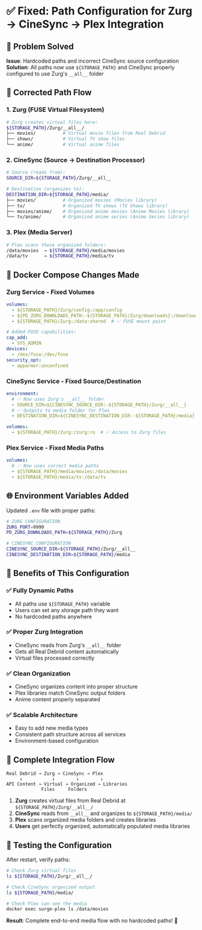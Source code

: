 # ✅ Fixed: Path Configuration for Zurg → CineSync → Plex Integration

## 🎯 **Problem Solved**

**Issue**: Hardcoded paths and incorrect CineSync source configuration
**Solution**: All paths now use `${STORAGE_PATH}` and CineSync properly configured to use Zurg's `__all__` folder

## 📁 **Corrected Path Flow**

### **1. Zurg (FUSE Virtual Filesystem)**
```bash
# Zurg creates virtual files here:
${STORAGE_PATH}/Zurg/__all__/
├── movies/          # Virtual movie files from Real Debrid
├── shows/           # Virtual TV show files  
└── anime/           # Virtual anime files
```

### **2. CineSync (Source → Destination Processor)**  
```bash
# Source (reads from):
SOURCE_DIR=${STORAGE_PATH}/Zurg/__all__

# Destination (organizes to):
DESTINATION_DIR=${STORAGE_PATH}/media/
├── movies/          # Organized movies (Movies library)
├── tv/              # Organized TV shows (TV Shows library)  
├── movies/anime/    # Organized anime movies (Anime Movies library)
└── tv/anime/        # Organized anime series (Anime Series library)
```

### **3. Plex (Media Server)**
```bash
# Plex scans these organized folders:
/data/movies  → ${STORAGE_PATH}/media/movies
/data/tv      → ${STORAGE_PATH}/media/tv
```

## 🔧 **Docker Compose Changes Made**

### **Zurg Service - Fixed Volumes**
```yaml
volumes:
  - ${STORAGE_PATH}/Zurg/config:/app/config
  - ${PD_ZURG_DOWNLOADS_PATH:-${STORAGE_PATH}/Zurg/downloads}:/downloads  
  - ${STORAGE_PATH}/Zurg:/data:shared  # ✅ FUSE mount point

# Added FUSE capabilities:
cap_add:
  - SYS_ADMIN
devices:
  - /dev/fuse:/dev/fuse
security_opt:
  - apparmor:unconfined
```

### **CineSync Service - Fixed Source/Destination**
```yaml
environment:
  # ✅ Now uses Zurg's __all__ folder
  - SOURCE_DIR=${CINESYNC_SOURCE_DIR:-${STORAGE_PATH}/Zurg/__all__}
  # ✅ Outputs to media folder for Plex
  - DESTINATION_DIR=${CINESYNC_DESTINATION_DIR:-${STORAGE_PATH}/media}

volumes:
  - ${STORAGE_PATH}/Zurg:/zurg:ro  # ✅ Access to Zurg files
```

### **Plex Service - Fixed Media Paths**
```yaml
volumes:
  # ✅ Now uses correct media paths  
  - ${STORAGE_PATH}/media/movies:/data/movies
  - ${STORAGE_PATH}/media/tv:/data/tv
```

## 🌐 **Environment Variables Added**

Updated `.env` file with proper paths:
```bash
# ZURG CONFIGURATION
ZURG_PORT=9999
PD_ZURG_DOWNLOADS_PATH=${STORAGE_PATH}/Zurg

# CINESYNC CONFIGURATION  
CINESYNC_SOURCE_DIR=${STORAGE_PATH}/Zurg/__all__
CINESYNC_DESTINATION_DIR=${STORAGE_PATH}/media
```

## 🎯 **Benefits of This Configuration**

### ✅ **Fully Dynamic Paths**
- All paths use `${STORAGE_PATH}` variable
- Users can set any storage path they want
- No hardcoded paths anywhere

### ✅ **Proper Zurg Integration**  
- CineSync reads from Zurg's `__all__` folder
- Gets all Real Debrid content automatically
- Virtual files processed correctly

### ✅ **Clean Organization**
- CineSync organizes content into proper structure
- Plex libraries match CineSync output folders
- Anime content properly separated

### ✅ **Scalable Architecture**
- Easy to add new media types
- Consistent path structure across all services
- Environment-based configuration

## 🚀 **Complete Integration Flow**

```
Real Debrid → Zurg → CineSync → Plex
     ↓           ↓        ↓        ↓
API Content → Virtual → Organized → Libraries
             Files     Folders
```

1. **Zurg** creates virtual files from Real Debrid at `${STORAGE_PATH}/Zurg/__all__/`
2. **CineSync** reads from `__all__` and organizes to `${STORAGE_PATH}/media/`
3. **Plex** scans organized media folders and creates libraries
4. **Users** get perfectly organized, automatically populated media libraries

## 🧪 **Testing the Configuration**

After restart, verify paths:
```bash
# Check Zurg virtual files
ls ${STORAGE_PATH}/Zurg/__all__/

# Check CineSync organized output  
ls ${STORAGE_PATH}/media/

# Check Plex can see the media
docker exec surge-plex ls /data/movies
```

**Result**: Complete end-to-end media flow with no hardcoded paths! 🎉

